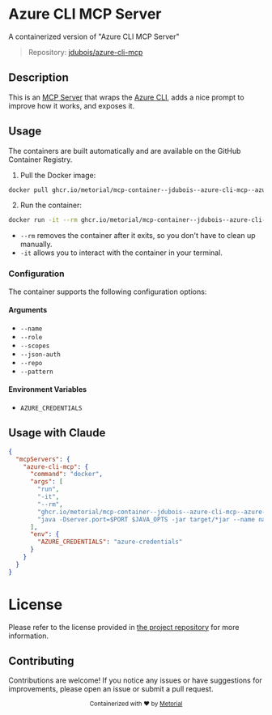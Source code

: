 
# Azure CLI MCP Server

A containerized version of "Azure CLI MCP Server"

> Repository: [jdubois/azure-cli-mcp](https://github.com/jdubois/azure-cli-mcp)

## Description

This is an [MCP Server](https://modelcontextprotocol.io) that wraps the [Azure CLI](https://learn.microsoft.com/en-us/cli/azure/), adds a nice prompt to improve how it works, and exposes it.


## Usage

The containers are built automatically and are available on the GitHub Container Registry.

1. Pull the Docker image:

```bash
docker pull ghcr.io/metorial/mcp-container--jdubois--azure-cli-mcp--azure-cli-mcp
```

2. Run the container:

```bash
docker run -it --rm ghcr.io/metorial/mcp-container--jdubois--azure-cli-mcp--azure-cli-mcp 
```

- `--rm` removes the container after it exits, so you don't have to clean up manually.
- `-it` allows you to interact with the container in your terminal.


### Configuration

The container supports the following configuration options:


#### Arguments

- `--name`
- `--role`
- `--scopes`
- `--json-auth`
- `--repo`
- `--pattern`



#### Environment Variables

- `AZURE_CREDENTIALS`




## Usage with Claude

```json
{
  "mcpServers": {
    "azure-cli-mcp": {
      "command": "docker",
      "args": [
        "run",
        "-it",
        "--rm",
        "ghcr.io/metorial/mcp-container--jdubois--azure-cli-mcp--azure-cli-mcp",
        "java -Dserver.port=$PORT $JAVA_OPTS -jar target/*jar --name name --role role --scopes scopes --json-auth json-auth --repo repo --pattern pattern"
      ],
      "env": {
        "AZURE_CREDENTIALS": "azure-credentials"
      }
    }
  }
}
```

# License

Please refer to the license provided in [the project repository](https://github.com/jdubois/azure-cli-mcp) for more information.

## Contributing

Contributions are welcome! If you notice any issues or have suggestions for improvements, please open an issue or submit a pull request.

<div align="center">
  <sub>Containerized with ❤️ by <a href="https://metorial.com">Metorial</a></sub>
</div>
  